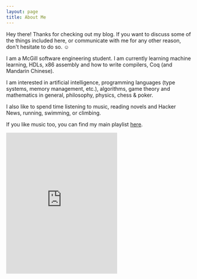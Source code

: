 ```yaml
---
layout: page
title: About Me
---
```


<p class="message">
  Hey there! Thanks for checking out my blog. If you want to discuss some of the things included here, or communicate with me for any other reason, don't hesitate to do so. ☺️
</p>

I am a McGill software engineering student. I am currently learning machine learning, HDLs, x86 assembly and how to write compilers, Coq (and Mandarin Chinese).

I am interested in artificial intelligence, programming languages (type systems, memory management, etc.), algorithms, game theory and mathematics in general, philosophy, physics, chess & poker.

I also like to spend time listening to music, reading novels and Hacker News, running, swimming, or climbing.

If you like music too, you can find my main playlist [here](https://open.spotify.com/playlist/4kqdYN4QThlbw1iiXvn0X2?si=M6bYh_HZRL65jfnpa696Yg).

<iframe title="Gabriel's spotify playlist" src="https://open.spotify.com/embed/playlist/4kqdYN4QThlbw1iiXvn0X2" width="300" height="380" frameborder="0" allowtransparency="true" allow="encrypted-media"></iframe>
